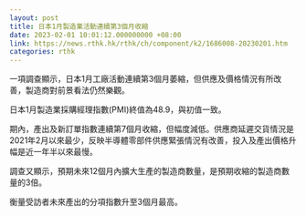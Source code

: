 ```yaml
---
layout: post
title: 日本1月製造業活動連續第3個月收縮
date: 2023-02-01 10:01:12.000000000 +08:00
link: https://news.rthk.hk/rthk/ch/component/k2/1686008-20230201.htm
categories: rthk
---
```


一項調查顯示，日本1月工廠活動連續第3個月萎縮，但供應及價格情況有所改善，製造商對前景看法仍然樂觀。

日本1月製造業採購經理指數(PMI)終值為48.9，與初值一致。

期內，產出及新訂單指數連續第7個月收縮，但幅度減低。供應商延遲交貨情況是2021年2月以來最少，反映半導體零部件供應緊張情況有改善，投入及產出價格升幅是近一年半以來最慢。

調查又顯示，預期未來12個月內擴大生產的製造商數量，是預期收縮的製造商數量的3倍。

衡量受訪者未來產出的分項指數升至3個月最高。
